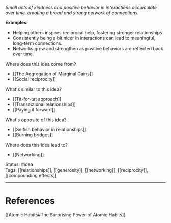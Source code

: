 _Small acts of kindness and positive behavior in interactions accumulate over time, creating a broad and strong network of connections._

**Examples:**
- Helping others inspires reciprocal help, fostering stronger relationships.
- Consistently being a bit nicer in interactions can lead to meaningful, long-term connections.
- Networks grow and strengthen as positive behaviors are reflected back over time.

Where does this idea come from?  
- [[The Aggregation of Marginal Gains]]
- [[Social reciprocity]]

What's similar to this idea?  
- [[Tit-for-tat approach]]
- [[Transactional relationships]]
- [[Paying it forward]]

What's opposite of this idea?  
- [[Selfish behavior in relationships]]
- [[Burning bridges]]

Where does this idea lead to?  
- [[Networking]]

Status: #idea  
Tags: [[relationships]], [[generosity]], [[networking]], [[reciprocity]], [[compounding effects]]

---
# References
[[Atomic Habits#The Surprising Power of Atomic Habits]]